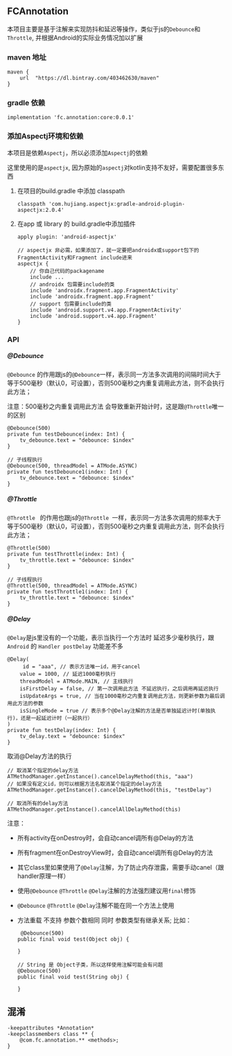 ## FCAnnotation

本项目主要是基于注解来实现防抖和延迟等操作，类似于js的`Debounce`和`Throttle`, 并根据Android的实际业务情况加以扩展


### maven 地址

```
maven {
    url  "https://dl.bintray.com/403462630/maven"
}

```

### gradle 依赖

```
implementation 'fc.annotation:core:0.0.1'
```

### 添加Aspectj环境和依赖

本项目是依赖`Aspectj`，所以必须添加`Aspectj`的依赖

这里使用的是`aspectjx`, 因为原始的`aspectj`对kotlin支持不友好，需要配置很多东西

1. 在项目的build.gradle 中添加 classpath

	```
	classpath 'com.hujiang.aspectjx:gradle-android-plugin-aspectjx:2.0.4'
	```

2. 在app 或 library 的 build.gradle中添加插件

	```
	apply plugin: 'android-aspectjx'

	// aspectjx 非必需，如果添加了，就一定要把androidx或support包下的FragmentActivity和Fragment include进来
	aspectjx {
		// 你自己代码的packagename
		include ...
		// androidx 包需要include的类
		include 'androidx.fragment.app.FragmentActivity'
		include 'androidx.fragment.app.Fragment'
		// support 包需要include的类
		include 'android.support.v4.app.FragmentActivity'
		include 'android.support.v4.app.Fragment'
	}
	```


### API

##### @Debounce

`@Debounce` 的作用跟js的`@Debounce`一样，表示同一方法多次调用的间隔时间大于等于500毫秒（默认0，可设置），否则500毫秒之内重复调用此方法，则不会执行此方法；

注意：500毫秒之内重复调用此方法 会导致重新开始计时，这是跟`@Throttle`唯一的区别

```
@Debounce(500)
private fun testDebounce(index: Int) {
    tv_debounce.text = "debounce: $index"
}

// 子线程执行
@Debounce(500, threadModel = ATMode.ASYNC)
private fun testDebounce1(index: Int) {
    tv_debounce.text = "debounce: $index"
}

```

##### @Throttle

`@Throttle ` 的作用也跟js的`@Throttle `一样，表示同一方法多次调用的频率大于等于500毫秒（默认0，可设置），否则500毫秒之内重复调用此方法，则不会执行此方法；


```
@Throttle(500)
private fun testThrottle(index: Int) {
    tv_throttle.text = "debounce: $index"
}

// 子线程执行
@Throttle(500, threadModel = ATMode.ASYNC)
private fun testThrottle1(index: Int) {
    tv_throttle.text = "debounce: $index"
}
```

##### @Delay

`@Delay`是js里没有的一个功能，表示当执行一个方法时 延迟多少毫秒执行，跟`Android` 的 `Handler postDelay` 功能差不多

```
@Delay(
	 id = "aaa", // 表示方法唯一id，用于cancel
    value = 1000, // 延迟1000毫秒执行
    threadModel = ATMode.MAIN, // 主线执行
    isFirstDelay = false, // 第一次调用此方法 不延迟执行，之后调用再延迟执行
    isUpdateArgs = true, // 当在1000毫秒之内重复调用此方法，则更新参数为最后调用此方法的参数
    isSingleMode = true // 表示多个@Delay注解的方法是否单独延迟计时(单独执行)，还是一起延迟计时（一起执行）
)
private fun testDelay(index: Int) {
    tv_delay.text = "debounce: $index"
}

```

取消@Delay方法的执行

```
// 取消某个指定的delay方法
ATMethodManager.getInstance().cancelDelayMethod(this, "aaa")
// 如果没有定义id，则可以根据方法名取消某个指定的delay方法
ATMethodManager.getInstance().cancelDelayMethod(this, "testDelay")

// 取消所有的delay方法
ATMethodManager.getInstance().cancelAllDelayMethod(this)
```

注意：

- 所有activity在onDestroy时，会自动cancel调所有@Delay的方法
- 所有fragment在onDestroyView时，会自动cancel调所有@Delay的方法
- 其它class里如果使用了`@Delay`注解，为了防止内存泄露，需要手动canel（跟handler原理一样）
- 使用`@Debounce` `@Throttle` `@Delay`注解的方法强烈建议用`final`修饰
- `@Debounce` `@Throttle` `@Delay`注解不能在同一个方法上使用
- 方法重载 不支持 参数个数相同 同时 参数类型有继承关系; 比如：

	```
	 @Debounce(500)
    public final void test(Object obj) {

    }

    // String 是 Object子类，所以这样使用注解可能会有问题
    @Debounce(500)
    public final void test(String obj) {

    }
	```


## 混淆

```
-keepattributes *Annotation*
-keepclassmembers class ** {
    @com.fc.annotation.** <methods>;
}
```


